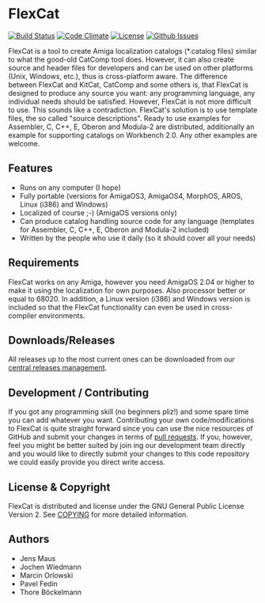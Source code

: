 # FlexCat

[![Build Status](https://travis-ci.org/adtools/flexcat.svg?branch=master)](https://travis-ci.org/adtools/flexcat)
[![Code Climate](https://codeclimate.com/github/adtools/flexcat/badges/gpa.svg)](https://codeclimate.com/github/adtools/flexcat)
[![License](http://img.shields.io/:license-gpl2-blue.svg?style=flat)](http://www.gnu.org/licenses/gpl-2.0.html)
[![Github Issues](http://githubbadges.herokuapp.com/adtools/flexcat/issues.svg)](https://github.com/adtools/flexcat/issues)

FlexCat is a tool to create Amiga localization catalogs (*.catalog files) similar to what the good-old CatComp tool does. However, it can also create source and header files for developers and can be used on other platforms (Unix, Windows, etc.), thus is cross-platform aware. The difference between FlexCat and KitCat, CatComp and some others is, that FlexCat is designed to produce any source you want:  any programming language, any individual needs should be satisfied. However, FlexCat is not more difficult to use. This sounds like a contradiction. FlexCat's solution is to use template files, the so called "source descriptions". Ready to use examples for Assembler, C, C++, E, Oberon and Modula-2 are distributed, additionally an example for supporting catalogs on Workbench 2.0. Any other examples are welcome.

## Features

* Runs on any computer (I hope)
* Fully portable (versions for AmigaOS3, AmigaOS4, MorphOS, AROS, Linux (i386) and Windows)
* Localized of course ;-) (AmigaOS versions only)
* Can produce catalog handling source code for any language (templates for Assembler, C, C++, E, Oberon and Modula-2 included)
* Written by the people who use it daily (so it should cover all your needs)

## Requirements

FlexCat works on any Amiga, however you need AmigaOS 2.04 or higher to make it using the localization for own purposes. Also processor better or equal to 68020. In addition, a Linux version (i386) and Windows version is included so that the FlexCat functionality can even be used in cross-compiler environments.

## Downloads/Releases

All releases up to the most current ones can be downloaded from our [central releases management](https://github.com/adtools/flexcat/releases).

## Development / Contributing

If you got any programming skill (no beginners pliz!) and some spare time you can add whatever you want. Contributing your own code/modifications to FlexCat is quite straight forward since you can use the nice resources of GitHub and submit your changes in terms of [pull requests](https://github.com/adtools/flexcat/pulls). If you, however, feel you might be better suited by join ing our development team directly and you would like to directly submit your changes to this code repository we could easily provide you direct write access.

## License & Copyright

FlexCat is distributed and license under the GNU General Public License Version 2. See [COPYING](COPYING) for more detailed information.

## Authors

* Jens Maus
* Jochen Wiedmann
* Marcin Orlowski
* Pavel Fedin
* Thore Böckelmann
